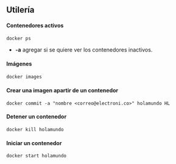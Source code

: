 ##  Utilería

#### Contenedores activos

```sh
docker ps
```
  - **-a**
    agregar si se quiere ver los contenedores inactivos.

#### Imágenes

```sh
docker images
```

#### Crear una imagen apartir de un contenedor

```
docker commit -a "nombre <correo@electroni.co>" holamundo HL
```

#### Detener un contenedor

```
docker kill holamundo
```

#### Iniciar un contenedor

```
docker start holamundo
```
